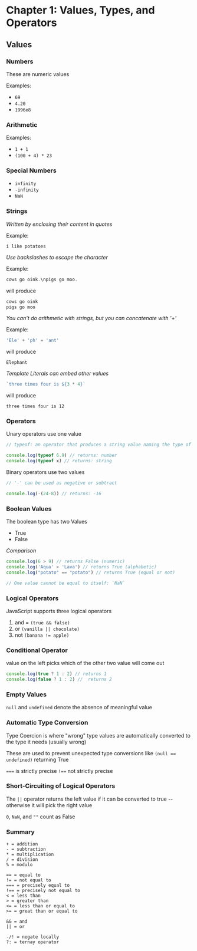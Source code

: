 # Chapter 1: Values, Types, and Operators

## Values
### Numbers
These are numeric values

Examples:
* `69`
* `4.20`
* `1996e8`

### Arithmetic
Examples:
* `1 + 1`
* `(100 + 4) * 23`

### Special Numbers
* `infinity`
* `-infinity`
* `NaN`

### Strings
*Written by enclosing their content in quotes*

Example:

`i like potatoes`

*Use backslashes to escape the character*

Example:

```JavaScript
cows go oink.\npigs go moo.
```

will produce

```JavaScript
cows go oink
pigs go moo
```

*You can't do arithmetic with strings, but you can concatenate with '+'*

Example:

```JavaScript
'Ele' + 'ph' = 'ant'
```

will produce

`Elephant`

*Template Literals can embed other values*

```JavaScript
`three times four is ${3 * 4}`
```

will produce

`three times four is 12`

### Operators

Unary operators use one value

```JavaScript
// typeof: an operator that produces a string value naming the type of value

console.log(typeof 6.9) // returns: number
console.log(typeof x) // returns: string
```

Binary operators use two values

```JavaScript
// '-' can be used as negative or subtract

console.log(-(24-8)) // returns: -16
```

### Boolean Values
The boolean type has two Values
* True
* False

*Comparison*
```JavaScript
console.log(6 > 9) // returns False (numeric)
console.log('Aqua' > 'Lava') // returns True (alphabetic)
console.log("potato" == "potato") // returns True (equal or not)

// One value cannot be equal to itself: `NaN`
```

### Logical Operators
JavaScript supports three logical operators
1. and = `(true && false)`
2. or `(vanilla || chocolate)`
3. not `(banana != apple)`

### Conditional Operator
value on the left picks which of the other two value will come out

```JavaScript
console.log(true ? 1 : 2) // returns 1
console.log(false ? 1 : 2) //  returns 2
```

### Empty Values
`null` and `undefined` denote the absence of meaningful value

### Automatic Type Conversion
Type Coercion is where "wrong" type values are automatically converted to the type it needs (usually wrong)

These are used to prevent unexpected type conversions like `(null == undefined)` returning True

`===` is strictly precise
`!==` not strictly precise

### Short-Circuiting of Logical Operators
The `||` operator returns the left value if it can be converted to true -- otherwise it will pick the right value

`0`, `NaN`, and `""` count as False

### Summary
```
+ = addition
- = subtraction
* = multiplication
/ = division
% = modulo

== = equal to
!= = not equal to
=== = precisely equal to
!== = precisely not equal to
< = less than
> = greater than
<= = less than or equal to
>= = great than or equal to

&& = and
|| = or

-/! = negate locally
?: = ternay operator
```
